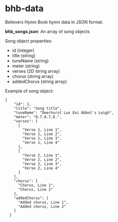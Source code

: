 # bhb-data
Believers Hymn Book hymn data in JSON format.

**bhb_songs.json**: An array of song objects

Song object properties:
* id (integer)
* title (string)
* tuneName (string)
* meter (string)
* verses (2D string array)
* chorus (string array)
* addedChorus (string array)

Example of song object:

```
{
    "id": 1,
    "title": "Song title",
    "tuneName": "Deerhurst Lux Eoi Abbot's Leigh",
    "meter": "8.7.8.7.D.",
    "verses": [
      [
        "Verse 1, Line 1",
        "Verse 1, Line 2",
        "Verse 1, Line 3",
        "Verse 1, Line 4"
      ],
      [
        "Verse 2, Line 1",
        "Verse 2, Line 2",
        "Verse 2, Line 3",
        "Verse 2, Line 4"
      ]
    ],
    "chorus": [
      "Chorus, Line 1",
      "Chorus, Line 2"
    ],
    "addedChorus": [
      "Added chorus, Line 1",
      "Added chorus, Line 2"
    ]
  }
  ```


